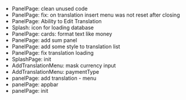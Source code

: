 * PanelPage: clean unused code
* PanelPage: fix: on translation insert menu was not reset after closing
* PanelPage: Ability to Edit Translation
* Splash: icon for loading database
* PanelPage: cards: format text like money
* PanelPage: add sum panel
* PanelPage: add some style to translation list
* PanelPage: fix translation loading
* SplashPage: init
* AddTranslationMenu: mask currency input
* AddTranslationMenu: paymentType
* panelPage: add translation - menu
* panelPage: appbar
* panelPage: init
